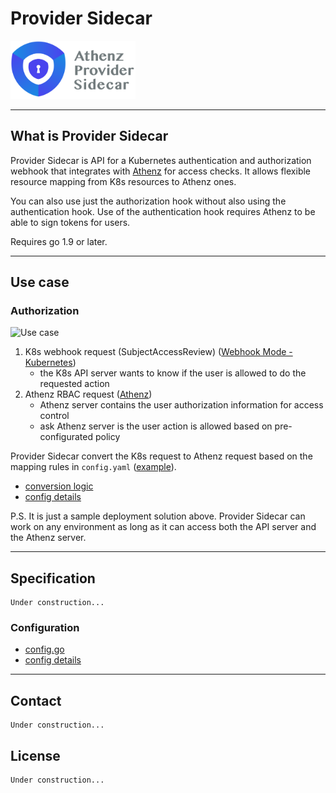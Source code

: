 # Provider Sidecar

<img src="https://github.com/yahoojapan/authorization-proxy/raw/master/images/logo.png" width="200">

---

## What is Provider Sidecar
Provider Sidecar is API for a Kubernetes authentication and authorization webhook that integrates with
[Athenz](https://github.com/yahoo/athenz) for access checks. It allows flexible resource
mapping from K8s resources to Athenz ones.

You can also use just the authorization hook without also using the authentication hook.
Use of the authentication hook requires Athenz to be able to sign tokens for users.

Requires go 1.9 or later.

---

## Use case
### Authorization
![Use case](./doc/assets/use-case.png)

1. K8s webhook request (SubjectAccessReview) ([Webhook Mode - Kubernetes](https://kubernetes.io/docs/reference/access-authn-authz/webhook/))
	- the K8s API server wants to know if the user is allowed to do the requested action
2. Athenz RBAC request ([Athenz](http://www.athenz.io/))
	- Athenz server contains the user authorization information for access control
	- ask Athenz server is the user action is allowed based on pre-configurated policy

Provider Sidecar convert the K8s request to Athenz request based on the mapping rules in `config.yaml` ([example](./config/example_config.yaml)).
- [conversion logic](./doc/authorization-proxy-functional-overview.md)
- [config details](./doc/config-detail.md)

P.S. It is just a sample deployment solution above. Provider Sidecar can work on any environment as long as it can access both the API server and the Athenz server.

---

## Specification
```
Under construction...
```

### Configuration
- [config.go](./config/config.go)
- [config details](./doc/config-detail.md)

---

## Contact
```
Under construction...
```

## License
```
Under construction...
```

